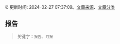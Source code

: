 :alarm_clock: 更新时间: 2024-02-27 07:37:09。[文章来源](/README.md)、[文章分类](/TAGS.md)

## 报告


> 关键字：`报告`、`月报`



